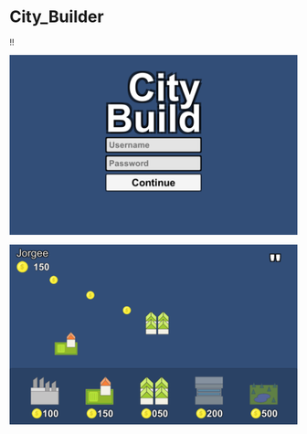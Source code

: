 # City_Builder

!!

![](https://github.com/isgustavo/City_Builder/blob/master/Screenshot/Screen%20Shot%202017-11-05%20at%206.18.03%20PM.png)

![](https://github.com/isgustavo/City_Builder/blob/master/Screenshot/Screen%20Shot%202017-11-05%20at%206.17.02%20PM.png)
